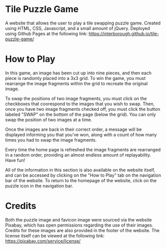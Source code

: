 # Tile Puzzle Game
A website that allows the user to play a tile swapping puzzle game. Created using HTML, CSS, Javascript, and a small amount of jQuery. Deployed using Github Pages at the following link: https://interborough.github.io/tile-puzzle-game/

# How to Play
In this game, an image has been cut up into nine pieces, and then each piece is randomly placed into a 3x3 grid. To win the game, you must rearrange the image fragments within the grid to recreate the original image.

To swap the positions of two image fragments, you must click on the checkboxes that coorespond to the images that you wish to swap. Then, once you have two image fragments checked off, you must click the button labeled "SWAP" on the bottom of the page (below the grid). You can only swap the position of two images at a time. 

Once the images are back in their correct order, a message will be displayed informing you that you've won, along with a count of how many times you had to swap the image fragments.

Every time the home page is refreshed the image fragments are rearranged in a random order, providing an almost endless amount of replayability. Have fun!

All of the information in this section is also available on the website itself, and can be accessed by clicking on the "How to Play" tab on the navigation bar of the website. To return to the homepage of the website, click on the puzzle icon in the navigation bar. 

# Credits
Both the puzzle image and favicon image were sourced via the website Pixabay, which has open permissions regarding the use of their images. Credits for these images are also provided in the footer of the website. The license itself can be viewed at the following link: https://pixabay.com/service/license/

